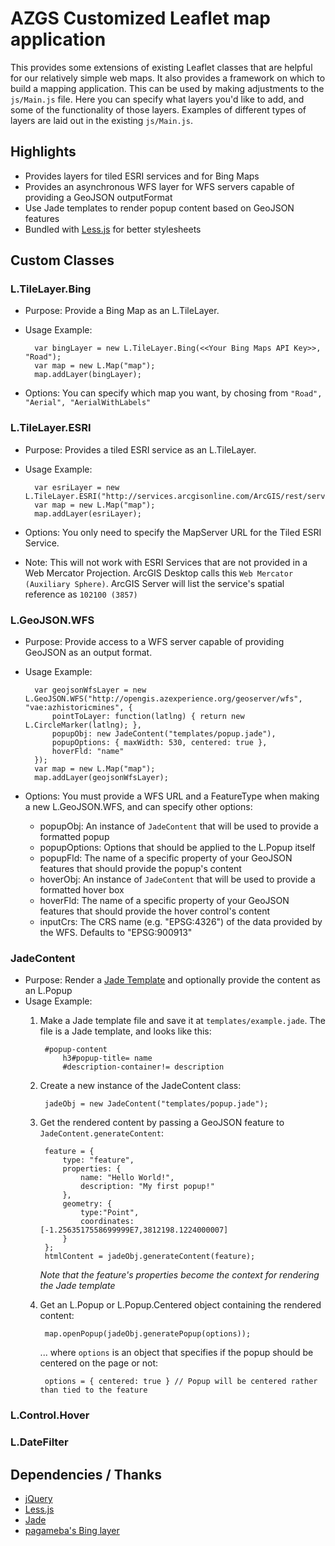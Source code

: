 # AZGS Customized Leaflet map application
This provides some extensions of existing Leaflet classes that are helpful 
for our relatively simple web maps. It also provides a framework on which to 
build a mapping application. This can be used by making adjustments to the 
`js/Main.js` file. Here you can specify what layers you'd like to add, and some
of the functionality of those layers. Examples of different types of layers
are laid out in the existing `js/Main.js`.

## Highlights
- Provides layers for tiled ESRI services and for Bing Maps
- Provides an asynchronous WFS layer for WFS servers capable of providing a GeoJSON outputFormat
- Use Jade templates to render popup content based on GeoJSON features
- Bundled with [Less.js](http://lesscss.org) for better stylesheets

## Custom Classes
### L.TileLayer.Bing
- Purpose: Provide a Bing Map as an L.TileLayer.
- Usage Example: 

		var bingLayer = new L.TileLayer.Bing(<<Your Bing Maps API Key>>, "Road");
		var map = new L.Map("map");
		map.addLayer(bingLayer);
		
- Options: You can specify which map you want, by chosing from `"Road", "Aerial", "AerialWithLabels"`

### L.TileLayer.ESRI
- Purpose: Provides a tiled ESRI service as an L.TileLayer.
- Usage Example:

		var esriLayer = new L.TileLayer.ESRI("http://services.arcgisonline.com/ArcGIS/rest/services/NatGeo_World_Map/MapServer")
		var map = new L.Map("map");
		map.addLayer(esriLayer);
		
- Options: You only need to specify the MapServer URL for the Tiled ESRI Service.
- Note: This will not work with ESRI Services that are not provided in a Web Mercator Projection. 
	ArcGIS Desktop calls this `Web Mercator (Auxiliary Sphere)`. ArcGIS Server will list the service's spatial reference as `102100 (3857)`

### L.GeoJSON.WFS
- Purpose: Provide access to a WFS server capable of providing GeoJSON as an output format.
- Usage Example:

		var geojsonWfsLayer = new L.GeoJSON.WFS("http://opengis.azexperience.org/geoserver/wfs", "vae:azhistoricmines", {
			pointToLayer: function(latlng) { return new L.CircleMarker(latlng); },
			popupObj: new JadeContent("templates/popup.jade"),
			popupOptions: { maxWidth: 530, centered: true },
			hoverFld: "name"
		});
		var map = new L.Map("map");
		map.addLayer(geojsonWfsLayer); 
		
- Options: You must provide a WFS URL and a FeatureType when making a new L.GeoJSON.WFS, and can specify other options:
	- popupObj: An instance of `JadeContent` that will be used to provide a formatted popup
	- popupOptions: Options that should be applied to the L.Popup itself
	- popupFld: The name of a specific property of your GeoJSON features that should provide the popup's content
	- hoverObj: An instance of `JadeContent` that will be used to provide a formatted hover box
	- hoverFld: The name of a specific property of your GeoJSON features that should provide the hover control's content
	- inputCrs: The CRS name (e.g. "EPSG:4326") of the data provided by the WFS. Defaults to "EPSG:900913"

### JadeContent
- Purpose: Render a [Jade Template](http://jade-lang.com/) and optionally provide the content as an L.Popup
- Usage Example:
	1. Make a Jade template file and save it at `templates/example.jade`. The file is a Jade template, and looks like this:
	
			#popup-content
				h3#popup-title= name
				#description-container!= description
	
	2. Create a new instance of the JadeContent class:
		
			jadeObj = new JadeContent("templates/popup.jade");
			
	3. Get the rendered content by passing a GeoJSON feature to `JadeContent.generateContent`:
	
			feature = { 
				type: "feature", 
				properties: { 
					name: "Hello World!", 
					description: "My first popup!" 
				}, 
				geometry: {
					type:"Point",
					coordinates: [-1.2563517558699999E7,3812198.1224000007]
				}
			};
			htmlContent = jadeObj.generateContent(feature);
			
		*Note that the feature's properties become the context for rendering the Jade template*
	
	4. Get an L.Popup or L.Popup.Centered object containing the rendered content:
		
			map.openPopup(jadeObj.generatePopup(options));
			
		... where `options` is an object that specifies if the popup should be centered on the page or not:
		
			options = { centered: true } // Popup will be centered rather than tied to the feature

### L.Control.Hover

### L.DateFilter

## Dependencies / Thanks
- [jQuery](http://jquery.com/)
- [Less.js](http://lesscss.org/)
- [Jade](http://jade-lang.com/)
- [pagameba's Bing layer](https://gist.github.com/1221998)
